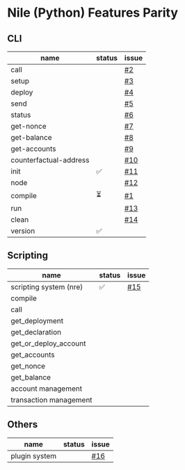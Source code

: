 # Nile (Python) Features Parity

## CLI

| name                   | status | issue
|------------------------|--------|-------
| call                   |        | [#2](https://github.com/OpenZeppelin/nile-rs/issues/2)
| setup                  |        | [#3](https://github.com/OpenZeppelin/nile-rs/issues/3)
| deploy                 |        | [#4](https://github.com/OpenZeppelin/nile-rs/issues/4)
| send                   |        | [#5](https://github.com/OpenZeppelin/nile-rs/issues/5)
| status                 |        | [#6](https://github.com/OpenZeppelin/nile-rs/issues/6)
| get-nonce              |        | [#7](https://github.com/OpenZeppelin/nile-rs/issues/7)
| get-balance            |        | [#8](https://github.com/OpenZeppelin/nile-rs/issues/8)
| get-accounts           |        | [#9](https://github.com/OpenZeppelin/nile-rs/issues/9)
| counterfactual-address |        | [#10](https://github.com/OpenZeppelin/nile-rs/issues/10)
| init                   | ✅      | [#11](https://github.com/OpenZeppelin/nile-rs/issues/11)
| node                   |        | [#12](https://github.com/OpenZeppelin/nile-rs/issues/12)
| compile                | ⏳      | [#1](https://github.com/OpenZeppelin/nile-rs/issues/1)
| run                    |        | [#13](https://github.com/OpenZeppelin/nile-rs/issues/13)
| clean                  |        | [#14](https://github.com/OpenZeppelin/nile-rs/issues/14)
| version                | ✅      |

## Scripting

| name                   | status | issue
|------------------------|--------|-------
| scripting system (nre) | ✅      | [#15](https://github.com/OpenZeppelin/nile-rs/issues/15)
| compile                |        |
| call                   |        |
| get_deployment         |        |
| get_declaration        |        |
| get_or_deploy_account  |        |
| get_accounts           |        |
| get_nonce              |        |
| get_balance            |        |
| account management     |        |
| transaction management |        |


## Others

| name                   | status | issue
|------------------------|--------|-------
| plugin system          |        | [#16](https://github.com/OpenZeppelin/nile-rs/issues/16)
